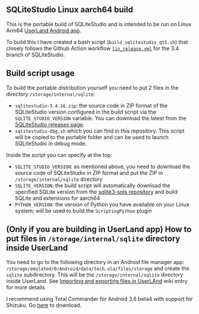 ## SQLiteStudio Linux aarch64 build

This is the portable build of SQLiteStudio and is intended to be run on Linux Arm64 [UserLand Android app](https://play.google.com/store/apps/details?id=tech.ula).

To build  this I have created a bash script (`build_sqlitestudio_qt5.sh`) that closely follows the Github Action workflow [`lin_release.yml`](https://github.com/pawelsalawa/sqlitestudio/blob/3.4/.github/workflows/lin_release.yml) for the 3.4 branch of SQLiteStudio.

## Build script usage

To build the portable distribution yourself you need to put 2 files in the directory `/storage/internal/sqlite`:
- `sqlitestudio-3.4.16.zip`: the source code in ZIP format of the SQLiteStudio version configured in the build script via the `SQLITE_STUDIO_VERSION` variable. You can download the latest from the [SQLiteStudio releases page](https://github.com/pawelsalawa/sqlitestudio/releases).
- `sqlitestudio-dbg.sh` which you can find in this repository. This script will be copied to the portable folder and can be used to launch SQLiteStudio in debug mode.

Inside the script you can specify at the top:
- `SQLITE_STUDIO_VERSION`: as mentioned above, you need to download the source code of SQLiteStudio in ZIP format and put the ZIP in `/storage/internal/sqlite` directory
- `SQLITE_VERSION`: the build script will automatically download the specified SQLite version from the [sqlite3-sqls repository](https://github.com/pawelsalawa/sqlite3-sqls) and build SQLite and extensions for aarch64
- `PYTHON_VERSION`: the version of Python you have available on your Linux system; will be used to build the `ScriptingPython` plugin

## (Only if you are building in UserLand app) How to put files in `/storage/internal/sqlite` directory inside UserLand

You need to go to the following directory in an Android file manager app: `/storage/emulated/0/Android/data/tech.ula/files/storage` and create the `sqlite` subdirectory. This will be the `/storage/internal/sqlite` directory inside UserLand. See [Importing and exporting files in UserLAnd](https://github.com/CypherpunkArmory/UserLAnd/wiki/Importing-and-exporting-files-in-UserLAnd) wiki entry for more details.

I recommend using Total Commander for Android 3.6 beta4 with support for Shizuku. Go [here](https://www.ghisler.ch/board/viewtopic.php?t=82510) to download.

